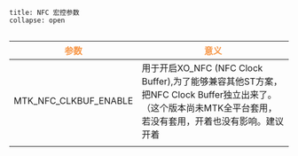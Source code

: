 
```ad-note
title: NFC 宏控参数
collapse: open


```

| <font color="#f79646">参数</font> | <font color="#f79646">意义</font>  |
| --------------------------------- | ---------------------------------- |
| MTK_NFC_CLKBUF_ENABLE             | 用于开启XO_NFC (NFC Clock Buffer),为了能够兼容其他ST方案，把NFC Clock Buffer独立出来了。（这个版本尚未MTK全平台套用，若没有套用，开着也没有影响。建议开着 |
|                                   |                                    |


